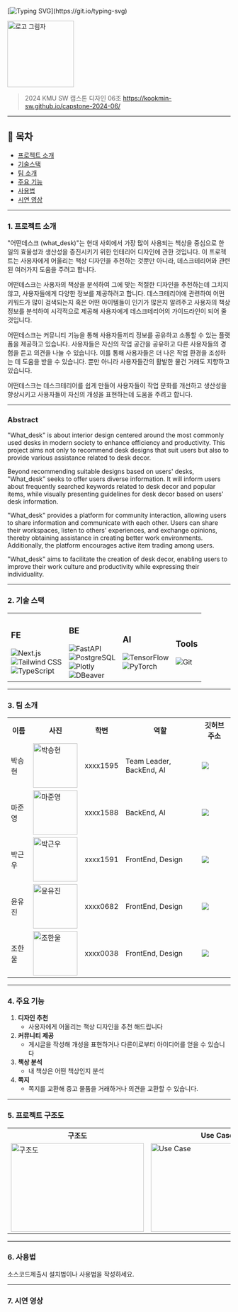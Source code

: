 [![Typing SVG](https://readme-typing-svg.demolab.com?font=Fira+Code&pause=1000&color=A16D07&random=false&width=435&lines=%EC%9D%B4+%EC%B1%85%EC%83%81+%EC%96%B4%EB%96%A4%EB%8D%B0%3F+++%EC%96%B4%EB%96%A4%EB%8D%B0%EC%8A%A4%ED%81%AC(what_desk))](https://git.io/typing-svg)

<img width="150" alt="로고 그림자" src="https://github.com/kookmin-sw/capstone-2024-06/assets/54922799/4a6de910-b715-477c-8997-2e1ad5712a6f">

> 2024 KMU SW 캡스톤 디자인 06조
> https://kookmin-sw.github.io/capstone-2024-06/

---

## 📔 목차

- [ 프로젝트 소개](#-프로젝트-소개)
- [ 기술스택](#-기술-스택)
- [ 팀 소개](#-팀-소개)
- [ 주요 기능](#-주요-기능)
- [ 사용법](#-사용법)
- [ 시연 영상](#-시연-영상)

---

### 1. 프로젝트 소개
"어떤데스크 (what_desk)"는 현대 사회에서 가장 많이 사용되는 책상을 중심으로 한 일의 효율성과 생산성을 증진시키기 위한 인테리어 디자인에 관한 것입니다. 이 프로젝트는 사용자에게 어울리는 책상 디자인을 추천하는 것뿐만 아니라, 데스크테리어와 관련된 여러가지 도움을 주려고 합니다.

어떤데스크는 사용자의 책상을 분석하여 그에 맞는 적절한 디자인을 추천하는데 그치지 않고, 사용자들에게 다양한 정보를 제공하려고 합니다. 데스크테리어에 관련하여 어떤 키워드가 많이 검색되는지 혹은 어떤 아이템들이 인기가 많은지 알려주고 사용자의 책상 정보를 분석하여 시각적으로 제공해 사용자에게 데스크테리어의 가이드라인이 되어 줄 것입니다.

어떤데스크는 커뮤니티 기능을 통해 사용자들끼리 정보를 공유하고 소통할 수 있는 플랫폼을 제공하고 있습니다. 사용자들은 자신의 작업 공간을 공유하고 다른 사용자들의 경험을 듣고 의견을 나눌 수 있습니다. 이를 통해 사용자들은 더 나은 작업 환경을 조성하는 데 도움을 받을 수 있습니다. 뿐만 아니라 사용자들간의 활발한 물건 거래도 지향하고 있습니다.
 
어떤데스크는 데스크테리어를 쉽게 만들어 사용자들이 작업 문화를 개선하고 생산성을 향상시키고 사용자들이 자신의 개성을 표현하는데 도움을 주려고 합니다.

---

### Abstract
"What_desk" is about interior design centered around the most commonly used desks in modern society to enhance efficiency and productivity. This project aims not only to recommend desk designs that suit users but also to provide various assistance related to desk decor.

Beyond recommending suitable designs based on users' desks, "What_desk" seeks to offer users diverse information. It will inform users about frequently searched keywords related to desk decor and popular items, while visually presenting guidelines for desk decor based on users' desk information.

"What_desk" provides a platform for community interaction, allowing users to share information and communicate with each other. Users can share their workspaces, listen to others' experiences, and exchange opinions, thereby obtaining assistance in creating better work environments. Additionally, the platform encourages active item trading among users.

"What_desk" aims to facilitate the creation of desk decor, enabling users to improve their work culture and productivity while expressing their individuality.

---

### 2. 기술 스택


<table>
    <tr>
        <td>
            <h3>FE</h3>
            <img src="https://img.shields.io/badge/Next.JS-000000?style=for-the-badge&logo=next.js&logoColor=white" alt="Next.js"><br>
            <img src="https://img.shields.io/badge/Tailwindcss-06B6D4?style=for-the-badge&logo=Tailwindcss&logoColor=white" alt="Tailwind CSS"><br>
            <img src="https://img.shields.io/badge/typescript-3178c6?style=for-the-badge&logo=TypeScript&logoColor=white" alt="TypeScript">
        </td>
        <td>
            <h3>BE</h3>
            <img src="https://img.shields.io/badge/fastapi-009688?style=for-the-badge&logo=fastapi&logoColor=white" alt="FastAPI"><br>
            <img src="https://img.shields.io/badge/postgresql-4169e1?style=for-the-badge&logo=postgresql&logoColor=white" alt="PostgreSQL"><br>
            <img src="https://img.shields.io/badge/plotly-3f4f75?style=for-the-badge&logo=plotly&logoColor=white" alt="Plotly"><br>
            <img src="https://img.shields.io/badge/dbeaver-382923?style=for-the-badge&logo=dbeaver&logoColor=white" alt="DBeaver">
        </td>
        <td>
            <h3>AI</h3>
            <img src="https://img.shields.io/badge/tensorflow-FF6F00?style=for-the-badge&logo=tensorflow&logoColor=white" alt="TensorFlow"><br>
            <img src="https://img.shields.io/badge/pytorch-EE4C2C?style=for-the-badge&logo=pytorch&logoColor=white" alt="PyTorch">
        </td>
        <td>
            <h3>Tools</h3>
            <img src="https://img.shields.io/badge/git-F05032?style=for-the-badge&logo=git&logoColor=white" alt="Git">
        </td>
    </tr>
</table>


---

### 3. 팀 소개

<table>
  <tr>
    <th>이름</th>
    <th>사진</th>
    <th>학번</th>
    <th>역할</th>
    <th>깃허브 주소</th>
  </tr>
  <tr>
    <td>박승현</td>
    <td><img src="https://github.com/kookmin-sw/capstone-2024-06/assets/54922799/f5d1c8ee-4724-4440-850f-66681411244a" alt="박승현" width="100" height="100"></td>
    <td>xxxx1595</td>
    <td>Team Leader, BackEnd, AI</td>
    <td><a href="https://github.com/gustmdqkr321"><img src="https://img.shields.io/badge/github-181717?style=for-the-badge&logo=github&logoColor=white">
</a></td>
  </tr>
  <tr>
    <td>마준영</td>
    <td><img src="https://github.com/kookmin-sw/capstone-2024-06/assets/54922799/2a6df6a6-a64e-4cab-89ac-20dee850b000" alt="마준영" width="100" height="100"></td>
    <td>xxxx1588</td>
    <td>BackEnd, AI</td>
    <td><a href="https://github.com/joonyoung1"><img src="https://img.shields.io/badge/github-181717?style=for-the-badge&logo=github&logoColor=white">
</a></td>
  </tr>
  <tr>
    <td>박근우</td>
    <td><img src="https://github.com/kookmin-sw/capstone-2024-06/assets/54922799/3d87db83-46b0-4db3-a9f2-9687ffbee33e" alt="박근우" width="100" height="100"></td>
    <td>xxxx1591</td>
    <td>FrontEnd, Design</td>
    <td><a href="https://github.com/YouSungBlade"><img src="https://img.shields.io/badge/github-181717?style=for-the-badge&logo=github&logoColor=white">
</a></td>
  </tr>
  <tr>
    <td>윤유진</td>
    <td><img src="https://github.com/kookmin-sw/capstone-2024-06/assets/54922799/75f50039-8ec4-4dd8-852c-5d28ab497e4f" alt="윤유진" width="100" height="100"></td>
    <td>xxxx0682</td>
    <td>FrontEnd, Design</td>
    <td><a href="https://github.com/yujin8731"><img src="https://img.shields.io/badge/github-181717?style=for-the-badge&logo=github&logoColor=white">
</a></td>
  </tr>
  <tr>
    <td>조한울</td>
    <td><img src="조한울_이미지_URL" alt="조한울" width="100" height="100"></td>
    <td>xxxx0038</td>
    <td>FrontEnd, Design</td>
    <td><a href="https://github.com/3809271"><img src="https://img.shields.io/badge/github-181717?style=for-the-badge&logo=github&logoColor=white">
</a></td>
  </tr>
</table>

---

### 4. 주요 기능

  1. **디자인 추천**
      - 사용자에게 어울리는 책상 디자인을 추천 해드립니다
  2. **커뮤니티 제공**
      - 게시글을 작성해 개성을 표현하거나 다른이로부터 아이디어를 얻을 수 있습니다
  3. **책상 분석**
      - 내 책상은 어떤 책상인지 분석
  4. **쪽지**
      - 쪽지를 교환해 중고 물품을 거래하거나 의견을 교환할 수 있습니다.

---

### 5. 프로젝트 구조도

<table>
    <tr>
        <th>구조도</th>
        <th>Use Case</th>
        <th>ERD</th>
    </tr>
    <tr>
        <td><img src="https://github.com/kookmin-sw/capstone-2024-06/assets/54922799/64b293b5-5d79-407b-b64a-611d552f523c" alt="구조도" width="300" height="200"></td>
        <td><img src="https://github.com/kookmin-sw/capstone-2024-06/assets/54922799/8fa9cce0-fea7-45b1-8583-d65f9b9b109f" alt="Use Case" width="300" height="200"></td>
        <td><img src="https://github.com/kookmin-sw/capstone-2024-06/assets/54922799/3cf9be4e-ff38-45be-b847-9ea32a2041f9" alt="ERD" width="300" height="200"></td>
    </tr>
</table>


---

### 6. 사용법

소스코드제출시 설치법이나 사용법을 작성하세요.

---

### 7. 시연 영상